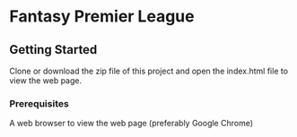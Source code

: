 # Fantasy Premier League

## Getting Started
Clone or download the zip file of this project and open the index.html file to view the web page.

### Prerequisites
A web browser to view the web page (preferably Google Chrome)
